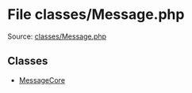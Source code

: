 File classes/Message.php
=========

Source: [classes/Message.php](https://github.com/PrestaShop/PrestaShop/blob/1.5.1.0/classes/Message.php)


Classes
-------

* [MessageCore](class.MessageCore.md)

